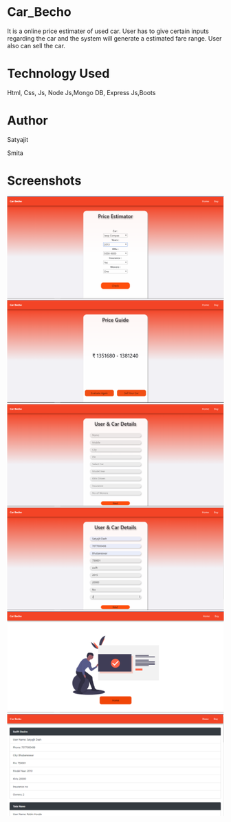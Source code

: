 # Car_Becho
It is a online price estimater of used car. User has to give certain inputs regarding the car and the system will generate a estimated fare range. User also can sell the car.
# Technology Used
Html, Css, Js, Node Js,Mongo DB, Express Js,Boots

# Author
Satyajit

Smita

# Screenshots

![1st Image](Screenshots/carbecho1.PNG)
![2nd Image](Screenshots/carbecho2.PNG)
![3rd Image](Screenshots/carbecho3.PNG)
![4th Image](Screenshots/carbecho4.PNG)
![5th Image](Screenshots/carbecho5.PNG)
![6th Image](Screenshots/carbecho6.PNG)

